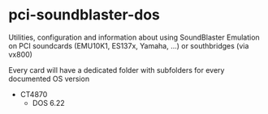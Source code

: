 # pci-soundblaster-dos
Utilities, configuration and information about using SoundBlaster Emulation on PCI soundcards (EMU10K1, ES137x, Yamaha, ...) or southbridges (via vx800)

Every card will have a dedicated folder with subfolders for every documented OS version

- CT4870
  - DOS 6.22
